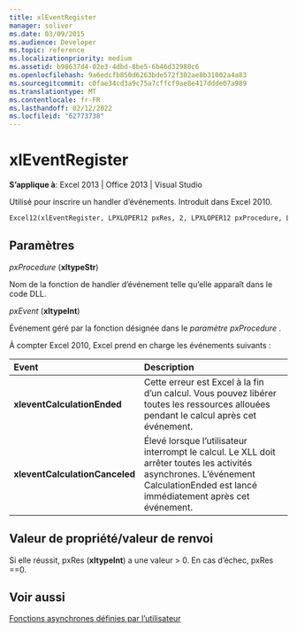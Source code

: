 ```yaml
---
title: xlEventRegister
manager: soliver
ms.date: 03/09/2015
ms.audience: Developer
ms.topic: reference
ms.localizationpriority: medium
ms.assetid: b98637d4-02e3-4dbd-8be5-6b46d32980c6
ms.openlocfilehash: 9a6edcfb850d6263bde572f302ae8b31002a4a83
ms.sourcegitcommit: c0fae34cd3a9c75a7cffcf9ae8e417ddde07a989
ms.translationtype: MT
ms.contentlocale: fr-FR
ms.lasthandoff: 02/12/2022
ms.locfileid: "62773738"
---
```

# <a name="xleventregister"></a>xlEventRegister

 **S’applique à**: Excel 2013 | Office 2013 | Visual Studio 
  
Utilisé pour inscrire un handler d’événements. Introduit dans Excel 2010.
  
```vb
Excel12(xlEventRegister, LPXLOPER12 pxRes, 2, LPXLOPER12 pxProcedure, LPXLOPER12 pxEvent);
```

## <a name="parameters"></a>Paramètres

 _pxProcedure_ (**xltypeStr**)
  
Nom de la fonction de handler d’événement telle qu’elle apparaît dans le code DLL.
  
 _pxEvent_ (**xltypeInt**)
  
Événement géré par la fonction désignée dans le _paramètre pxProcedure_ . 
  
À compter Excel 2010, Excel prend en charge les événements suivants :
  
|**Event**|**Description**|
|:-----|:-----|
|**xleventCalculationEnded** <br/> |Cette erreur est Excel à la fin d’un calcul. Vous pouvez libérer toutes les ressources allouées pendant le calcul après cet événement. |
|**xleventCalculationCanceled** <br/> |Élevé lorsque l’utilisateur interrompt le calcul. Le XLL doit arrêter toutes les activités asynchrones. L’événement CalculationEnded est lancé immédiatement après cet événement. |
   
## <a name="property-valuereturn-value"></a>Valeur de propriété/valeur de renvoi

Si elle réussit, pxRes (**xltypeInt**) a une valeur > 0. En cas d’échec, pxRes ==0.
  
## <a name="see-also"></a>Voir aussi



[Fonctions asynchrones définies par l’utilisateur](asynchronous-user-defined-functions.md)

